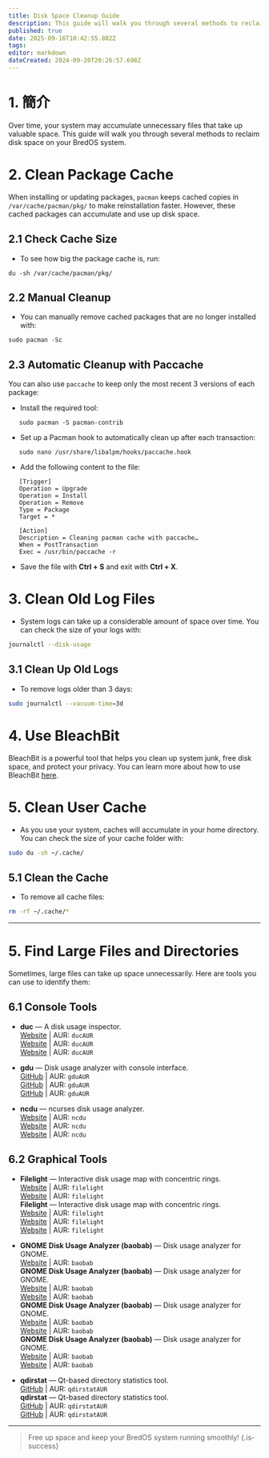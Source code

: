 ```yaml
---
title: Disk Space Cleanup Guide
description: This guide will walk you through several methods to reclaim disk space on your BredOS system.
published: true
date: 2025-09-16T10:42:55.802Z
tags:
editor: markdown
dateCreated: 2024-09-20T20:26:57.698Z
---
```


# 1. 簡介

Over time, your system may accumulate unnecessary files that take up valuable space. This guide will walk you through several methods to reclaim disk space on your BredOS system.

# 2. Clean Package Cache

When installing or updating packages, `pacman` keeps cached copies in `/var/cache/pacman/pkg/` to make reinstallation faster. However, these cached packages can accumulate and use up disk space.

## 2.1 Check Cache Size

- To see how big the package cache is, run:

```
du -sh /var/cache/pacman/pkg/
```

## 2.2 Manual Cleanup

- You can manually remove cached packages that are no longer installed with:

```
sudo pacman -Sc
```

## 2.3 Automatic Cleanup with Paccache

You can also use `paccache` to keep only the most recent 3 versions of each package:

- Install the required tool:

```
   sudo pacman -S pacman-contrib
```

- Set up a Pacman hook to automatically clean up after each transaction:

```
   sudo nano /usr/share/libalpm/hooks/paccache.hook
```

- Add the following content to the file:

```
   [Trigger]
   Operation = Upgrade
   Operation = Install
   Operation = Remove
   Type = Package
   Target = *

   [Action]
   Description = Cleaning pacman cache with paccache…
   When = PostTransaction
   Exec = /usr/bin/paccache -r
```

- Save the file with **Ctrl + S** and exit with **Ctrl + X**.

# 3. Clean Old Log Files

- System logs can take up a considerable amount of space over time. You can check the size of your logs with:

```bash
journalctl --disk-usage
```

## 3.1 Clean Up Old Logs

- To remove logs older than 3 days:

```bash
sudo journalctl --vacuum-time=3d
```

# 4. Use BleachBit

BleachBit is a powerful tool that helps you clean up system junk, free disk space, and protect your privacy. You can learn more about how to use BleachBit [here](https://www.bleachbit.org/).

# 5. Clean User Cache

- As you use your system, caches will accumulate in your home directory. You can check the size of your cache folder with:

```bash
sudo du -sh ~/.cache/
```

## 5.1 Clean the Cache

- To remove all cache files:

```bash
rm -rf ~/.cache/*
```

---

# 5. Find Large Files and Directories

Sometimes, large files can take up space unnecessarily. Here are tools you can use to identify them:

## 6.1 Console Tools

- **duc** — A disk usage inspector.\
  [Website](https://duc.zevv.nl) | AUR: `ducAUR`\
  [Website](https://duc.zevv.nl) | AUR: `ducAUR`\
  [Website](https://duc.zevv.nl) | AUR: `ducAUR`

- **gdu** — Disk usage analyzer with console interface.\
  [GitHub](https://github.com/dundee/gdu) | AUR: `gduAUR`\
  [GitHub](https://github.com/dundee/gdu) | AUR: `gduAUR`\
  [GitHub](https://github.com/dundee/gdu) | AUR: `gduAUR`

- **ncdu** — ncurses disk usage analyzer.\
  [Website](https://dev.yorhel.nl/ncdu) | AUR: `ncdu`\
  [Website](https://dev.yorhel.nl/ncdu) | AUR: `ncdu`\
  [Website](https://dev.yorhel.nl/ncdu) | AUR: `ncdu`

## 6.2 Graphical Tools

- **Filelight** — Interactive disk usage map with concentric rings.\
  [Website](https://apps.kde.org/filelight) | AUR: `filelight`\
  [Website](https://apps.kde.org/filelight) | AUR: `filelight`\
  **Filelight** — Interactive disk usage map with concentric rings.\
  [Website](https://apps.kde.org/filelight) | AUR: `filelight`\
  [Website](https://apps.kde.org/filelight) | AUR: `filelight`\
  [Website](https://apps.kde.org/filelight) | AUR: `filelight`

- **GNOME Disk Usage Analyzer (baobab)** — Disk usage analyzer for GNOME.\
  [Website](https://wiki.gnome.org/Apps/DiskUsageAnalyzer) | AUR: `baobab`\
  **GNOME Disk Usage Analyzer (baobab)** — Disk usage analyzer for GNOME.\
  [Website](https://wiki.gnome.org/Apps/DiskUsageAnalyzer) | AUR: `baobab`\
  [Website](https://wiki.gnome.org/Apps/DiskUsageAnalyzer) | AUR: `baobab`\
  **GNOME Disk Usage Analyzer (baobab)** — Disk usage analyzer for GNOME.\
  [Website](https://wiki.gnome.org/Apps/DiskUsageAnalyzer) | AUR: `baobab`\
  [Website](https://wiki.gnome.org/Apps/DiskUsageAnalyzer) | AUR: `baobab`\
  **GNOME Disk Usage Analyzer (baobab)** — Disk usage analyzer for GNOME.\
  [Website](https://wiki.gnome.org/Apps/DiskUsageAnalyzer) | AUR: `baobab`\
  [Website](https://wiki.gnome.org/Apps/DiskUsageAnalyzer) | AUR: `baobab`

- **qdirstat** — Qt-based directory statistics tool.\
  [GitHub](https://github.com/shundhammer/qdirstat) | AUR: `qdirstatAUR`\
  **qdirstat** — Qt-based directory statistics tool.\
  [GitHub](https://github.com/shundhammer/qdirstat) | AUR: `qdirstatAUR`\
  [GitHub](https://github.com/shundhammer/qdirstat) | AUR: `qdirstatAUR`

---

> Free up space and keep your BredOS system running smoothly!
> {.is-success}

